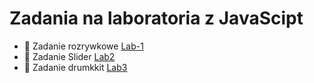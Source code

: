 # Zadania na laboratoria z JavaScipt

- 🎉 Zadanie rozrywkowe [Lab-1](lab1)
- 🥀 Zadanie Slider [Lab2](lab2)
- 🥁 Zadanie drumkkit [Lab3](lab3)
  

